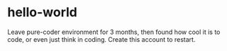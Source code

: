 # hello-world

Leave pure-coder environment for 3 months, then found how cool it is to code, or even just think in coding.
Create this account to restart.
